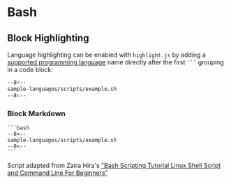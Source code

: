 # Bash

## Block Highlighting

Language highlighting can be enabled with `highlight.js` by adding a [supported programming language](https://highlightjs.readthedocs.io/en/latest/supported-languages.html) name directly after the first <code>```</code> grouping in a code block:

```bash
--8<--
sample-languages/scripts/example.sh
--8<--
```

### Block Markdown 

````text
```bash
--8<--
sample-languages/scripts/example.sh
--8<--
```
````

Script adapted from Zaira Hira's ["Bash Scripting Tutorial Linux Shell Script and Command Line For Beginners"](https://www.freecodecamp.org/news/bash-scripting-tutorial-linux-shell-script-and-command-line-for-beginners/)
